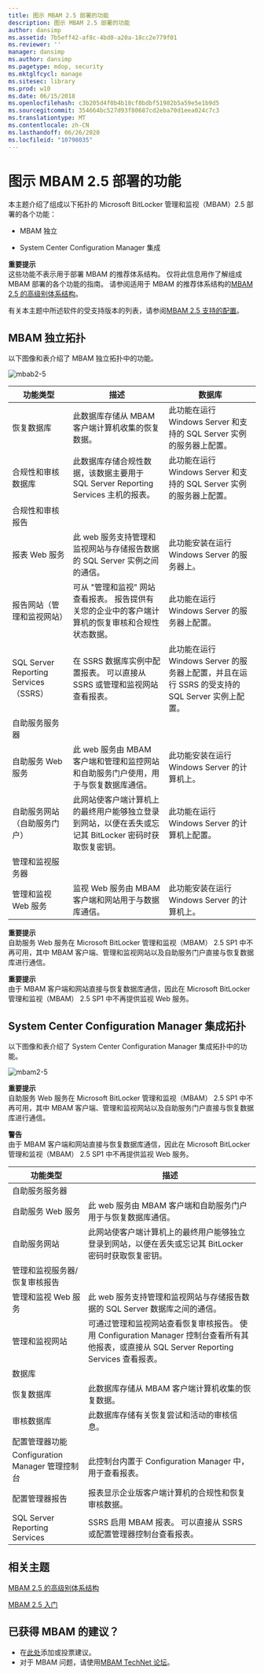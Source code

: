 ```yaml
---
title: 图示 MBAM 2.5 部署的功能
description: 图示 MBAM 2.5 部署的功能
author: dansimp
ms.assetid: 7b5eff42-af8c-4bd0-a20a-18cc2e779f01
ms.reviewer: ''
manager: dansimp
ms.author: dansimp
ms.pagetype: mdop, security
ms.mktglfcycl: manage
ms.sitesec: library
ms.prod: w10
ms.date: 06/15/2018
ms.openlocfilehash: c3b205d4f0b4b18cf8bdbf51982b5a59e5e1b9d5
ms.sourcegitcommit: 354664bc527d93f80687cd2eba70d1eea024c7c3
ms.translationtype: MT
ms.contentlocale: zh-CN
ms.lasthandoff: 06/26/2020
ms.locfileid: "10798035"
---
```

# 图示 MBAM 2.5 部署的功能


本主题介绍了组成以下拓扑的 Microsoft BitLocker 管理和监视（MBAM）2.5 部署的各个功能：

-   MBAM 独立

-   System Center Configuration Manager 集成

**重要提示**  
这些功能不表示用于部署 MBAM 的推荐体系结构。 仅将此信息用作了解组成 MBAM 部署的各个功能的指南。 请参阅适用于 MBAM 的推荐体系结构的[MBAM 2.5 的高级别体系结构](high-level-architecture-for-mbam-25.md)。



有关本主题中所述软件的受支持版本的列表，请参阅[MBAM 2.5 支持的配置](mbam-25-supported-configurations.md)。

## <a href="" id="bkmk-standalone"></a> MBAM 独立拓扑


以下图像和表介绍了 MBAM 独立拓扑中的功能。

![mbab2\-5](images/mbam2-5-standalonecomponents.png)

|功能类型|描述|数据库|
|-|-|-|
|恢复数据库|此数据库存储从 MBAM 客户端计算机收集的恢复数据。|此功能在运行 Windows Server 和支持的 SQL Server 实例的服务器上配置。|
|合规性和审核数据库|此数据库存储合规性数据，该数据主要用于 SQL Server Reporting Services 主机的报表。|此功能在运行 Windows Server 和支持的 SQL Server 实例的服务器上配置。|
|合规性和审核报告|||
|报表 Web 服务|此 web 服务支持管理和监视网站与存储报告数据的 SQL Server 实例之间的通信。|此功能安装在运行 Windows Server 的服务器上。|
|报告网站（管理和监视网站）|可从 "管理和监视" 网站查看报表。 报告提供有关您的企业中的客户端计算机的恢复审核和合规性状态数据。|此功能在运行 Windows Server 的服务器上配置。|
|SQL Server Reporting Services （SSRS）|在 SSRS 数据库实例中配置报表。 可以直接从 SSRS 或管理和监视网站查看报表。|此功能在运行 Windows Server 的服务器上配置，并且在运行 SSRS 的受支持的 SQL Server 实例上配置。|
|自助服务服务器|||
|自助服务 Web 服务|此 web 服务由 MBAM 客户端和管理和监控网站和自助服务门户使用，用于与恢复数据库通信。|此功能安装在运行 Windows Server 的计算机上。|
|自助服务网站（自助服务门户）|此网站使客户端计算机上的最终用户能够独立登录到网站，以便在丢失或忘记其 BitLocker 密码时获取恢复密钥。|此功能在运行 Windows Server 的计算机上配置。|
|管理和监视服务器|||
|管理和监视 Web 服务|监视 Web 服务由 MBAM 客户端和网站用于与数据库通信。|此功能安装在运行 Windows Server 的计算机上。|

**重要提示**  
自助服务 Web 服务在 Microsoft BitLocker 管理和监视（MBAM） 2.5 SP1 中不再可用，其中 MBAM 客户端、管理和监视网站以及自助服务门户直接与恢复数据库进行通信。

**重要提示**  
由于 MBAM 客户端和网站直接与恢复数据库通信，因此在 Microsoft BitLocker 管理和监视（MBAM） 2.5 SP1 中不再提供监视 Web 服务。


## <a href="" id="bkmk-cmintegrated"></a>System Center Configuration Manager 集成拓扑

以下图像和表介绍了 System Center Configuration Manager 集成拓扑中的功能。

![mbam2\-5](images/mbam2-5-cmcomponents.png)

**重要提示**  
自助服务 Web 服务在 Microsoft BitLocker 管理和监视（MBAM） 2.5 SP1 中不再可用，其中 MBAM 客户端、管理和监视网站以及自助服务门户直接与恢复数据库进行通信。

**警告**  
由于 MBAM 客户端和网站直接与恢复数据库通信，因此在 Microsoft BitLocker 管理和监视（MBAM） 2.5 SP1 中不再提供监视 Web 服务。


|                        功能类型                        |                                                                                                    描述                                                                                                    |
|------------------------------------------------------------|-------------------------------------------------------------------------------------------------------------------------------------------------------------------------------------------------------------------|
|                    自助服务服务器                     |                                                                                                                                                                                                                   |
|                  自助服务 Web 服务                  |                                                 此 web 服务由 MBAM 客户端和自助服务门户用于与恢复数据库通信。                                                  |
|                    自助服务网站                    |                          此网站使客户端计算机上的最终用户能够独立登录到网站，以便在丢失或忘记其 BitLocker 密码时获取恢复密钥。                          |
| 管理和监视服务器/恢复审核报告 |                                                                                                                                                                                                                   |
|         管理和监视 Web 服务          |                               此 web 服务支持管理和监视网站与存储报告数据的 SQL Server 数据库之间的通信。                               |
|           管理和监视网站            | 可通过管理和监视网站查看恢复审核报告。 使用 Configuration Manager 控制台查看所有其他报表，或直接从 SQL Server Reporting Services 查看报表。 |
|                         数据库                          |                                                                                                                                                                                                                   |
|                     恢复数据库                      |                                                                 此数据库存储从 MBAM 客户端计算机收集的恢复数据。                                                                  |
|                       审核数据库                       |                                                                   此数据库存储有关恢复尝试和活动的审核信息。                                                                    |
|               配置管理器功能               |                                                                                                                                                                                                                   |
|          Configuration Manager 管理控制台          |                                                                   此控制台内置于 Configuration Manager 中，用于查看报表。                                                                   |
|               配置管理器报告                |                                                             报表显示企业版客户端计算机的合规性和恢复审核数据。                                                              |
|               SQL Server Reporting Services                |                                                SSRS 启用 MBAM 报表。 可以直接从 SSRS 或配置管理器控制台查看报表。                                                 |

## 相关主题

[MBAM 2.5 的高级别体系结构](high-level-architecture-for-mbam-25.md)

[MBAM 2.5 入门](getting-started-with-mbam-25.md)

## 已获得 MBAM 的建议？
- 在[此处](http://mbam.uservoice.com/forums/268571-microsoft-bitlocker-administration-and-monitoring)添加或投票建议。 
- 对于 MBAM 问题，请使用[MBAM TechNet 论坛](https://social.technet.microsoft.com/Forums/home?forum=mdopmbam)。




